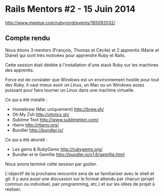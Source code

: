 # Rails Mentors #2 - 15 Juin 2014

http://www.meetup.com/rubynord/events/185092032/

## Compte rendu

Nous étions 3 mentors (François, Thomas et Cécile) et 2 apprentis (Marie et Diane) qui sont très motivées pour apprendre Ruby et Rails.

Cette session était dédiée à l'installation d'une stack Ruby sur les machines des apprentis.

Force est de constater que Windows est un environnement hostile pour tout dev Ruby. Il vaut mieux avoir un Linux, un Mac ou un Windows assez puissant pour faire tourner un Linux dans une machine virtuelle.

Ce qui a été installé :

* Homebrew (Mac uniquement) http://brew.sh/
* Oh My Zsh http://ohmyz.sh/
* Sublime Text http://www.sublimetext.com/
* rbenv http://rbenv.org/
* Bundler http://bundler.io/

Ce qui a été abordé :

* Les gems & RubyGems http://rubygems.org/
* Bundler et le Gemfile http://bundler.io/v1.6/gemfile.html

Nous avons terminé cette session par goûter.

L'objectif de la prochaine rencontre sera de se familiariser avec le shell et git. Il y aura aussi une discussion sur le format attendu par chacun (projet commun ou individuel, pair programming, etc.) et sur les idées de projet à réaliser.
